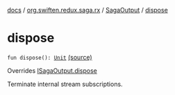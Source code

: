 [docs](../../index.md) / [org.swiften.redux.saga.rx](../index.md) / [SagaOutput](index.md) / [dispose](./dispose.md)

# dispose

`fun dispose(): `[`Unit`](https://kotlinlang.org/api/latest/jvm/stdlib/kotlin/-unit/index.html) [(source)](https://github.com/protoman92/KotlinRedux/tree/master/common/common-rx-saga/src/main/kotlin/org/swiften/redux/saga/rx/SagaOutput.kt#L111)

Overrides [ISagaOutput.dispose](../../org.swiften.redux.saga.common/-i-saga-output/dispose.md)

Terminate internal stream subscriptions.

